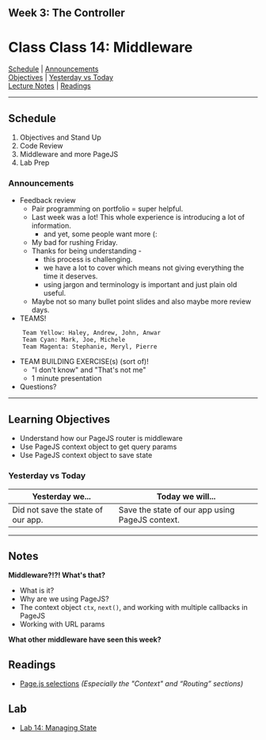 ## **Week 3: The Controller**
# Class Class 14: Middleware

[Schedule](#schedule) | [Announcements](#announcements) </br>
[Objectives](#learning-objectives) | [Yesterday vs Today](#yesterday-vs-today) </br>
[Lecture Notes](#notes) | [Readings](#readings)


<hr></hr>

## Schedule
1. Objectives and Stand Up
1. Code Review
1. Middleware and more PageJS
1. Lab Prep

### Announcements
* Feedback review
  * Pair programming on portfolio = super helpful.
  * Last week was a lot! This whole experience is introducing a lot of information.
    * and yet, some people want more (:
  * My bad for rushing Friday.
  * Thanks for being understanding -
    * this process is challenging. 
    * we have a lot to cover which means not giving everything the time it deserves.
    * using jargon and terminology is important and just plain old useful.
  * Maybe not so many bullet point slides and also maybe more review days.
* TEAMS!
````
    Team Yellow: Haley, Andrew, John, Anwar
    Team Cyan: Mark, Joe, Michele
    Team Magenta: Stephanie, Meryl, Pierre
````
* TEAM BUILDING EXERCISE(s) (sort of)!
  * "I don't know" and "That's not me"
  * 1 minute presentation
* Questions?

<hr></hr>

## Learning Objectives
* Understand how our PageJS router is middleware
* Use PageJS context object to get query params
* Use PageJS context object to save state


### Yesterday vs Today
| Yesterday we... | Today we will... |
| --------------- | ---------------- |
| Did not save the state of our app. | Save the state of our app using PageJS context. |

<hr></hr>


## Notes

**Middleware?!?! What's that?**
  - What is it?
  - Why are we using PageJS?
  - The context object `ctx`, `next()`, and working with multiple callbacks in PageJS
  - Working with URL params

**What other middleware have seen this week?**

## Readings
* [Page.js selections](https://github.com/visionmedia/page.js#context) *(Especially the "Context" and “Routing” sections)*


## Lab
- [Lab 14: Managing State](https://github.com/cfpdx-301d-spring-2017/14-managing-state-and-middleware)

